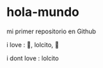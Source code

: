 # hola-mundo

mi primer repositorio en Github

i love : :pizza:, lolcito, :lion:

i dont love : lolcito
